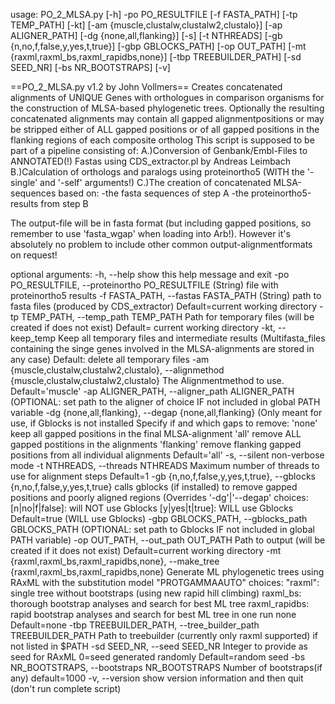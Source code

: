 usage: PO_2_MLSA.py [-h] -po PO_RESULTFILE [-f FASTA_PATH] [-tp TEMP_PATH]
                    [-kt] [-am {muscle,clustalw,clustalw2,clustalo}]
                    [-ap ALIGNER_PATH] [-dg {none,all,flanking}] [-s]
                    [-t NTHREADS] [-gb {n,no,f,false,y,yes,t,true}]
                    [-gbp GBLOCKS_PATH] [-op OUT_PATH]
                    [-mt {raxml,raxml_bs,raxml_rapidbs,none}]
                    [-tbp TREEBUILDER_PATH] [-sd SEED_NR] [-bs NR_BOOTSTRAPS]
                    [-v]

==PO_2_MLSA.py v1.2 by John Vollmers==
Creates concatenated alignments of UNIQUE Genes with orthologues in comparison organisms for the construction of MLSA-based phylogenetic trees.
Optionally the resulting concatenated alignments may contain all gapped alignmentpositions or may be stripped either of ALL gapped positions or of all gapped positions in the flanking regions of each composite ortholog
This script is supposed to be part of a pipeline consisting of:
	A.)Conversion of Genbank/Embl-Files to ANNOTATED(!) Fastas using CDS_extractor.pl by Andreas Leimbach
	B.)Calculation of orthologs and paralogs using proteinortho5 (WITH the '-single' and '-self' arguments!)
	C.)The creation of concatenated MLSA-sequences based on:
		-the fasta sequences of step A
		-the proteinortho5-results from step B

The output-file will be in fasta format (but including gapped positions, so remember to use 'fasta_wgap' when loading into Arb!). However it's absolutely no problem to include other common output-alignmentformats on request!

optional arguments:
  -h, --help            show this help message and exit
  -po PO_RESULTFILE, --proteinortho PO_RESULTFILE
                        (String) file with proteinortho5 results
  -f FASTA_PATH, --fastas FASTA_PATH
                        (String) path to fasta files (produced by CDS_extractor) 
                        Default=current working directory
  -tp TEMP_PATH, --temp_path TEMP_PATH
                        Path for temporary files (will be created if does not exist)
                        Default= current working directory
  -kt, --keep_temp      Keep all temporary files and intermediate results
                        (Multifasta_files containing the singe genes involved in the MLSA-alignments are stored in any case)
                        Default: delete all temporary files
  -am {muscle,clustalw,clustalw2,clustalo}, --alignmethod {muscle,clustalw,clustalw2,clustalo}
                        The Alignmentmethod to use.
                        Default='muscle'
  -ap ALIGNER_PATH, --aligner_path ALIGNER_PATH
                        (OPTIONAL: set path to the aligner of choice IF not included in global PATH variable
  -dg {none,all,flanking}, --degap {none,all,flanking}
                        (Only meant for use, if Gblocks is not installed
                        Specify if and which gaps to remove:
                        	'none' keep all gapped positions in the final MLSA-alignment
                        	'all' remove ALL gapped postitions in the alignments
                        	'flanking' remove flanking gapped positions from all individual alignments
                        Default='all'
  -s, --silent          non-verbose mode
  -t NTHREADS, --threads NTHREADS
                        Maximum number of threads to use for alignment steps
                        Default=1
  -gb {n,no,f,false,y,yes,t,true}, --gblocks {n,no,f,false,y,yes,t,true}
                        calls gblocks (if installed) to remove gapped positions and poorly aligned regions
                        (Overrides '-dg'|'--degap'
                        choices:
                        	[n|no|f|false]: will NOT use Gblocks
                        	[y|yes|t|true]: WILL use Gblocks
                        Default=true (WILL use Gblocks)
  -gbp GBLOCKS_PATH, --gblocks_path GBLOCKS_PATH
                        (OPTIONAL: set path to Gblocks IF not included in global PATH variable)
  -op OUT_PATH, --out_path OUT_PATH
                        Path to output (will be created if it does not exist)
                        Default=current working directory
  -mt {raxml,raxml_bs,raxml_rapidbs,none}, --make_tree {raxml,raxml_bs,raxml_rapidbs,none}
                        Generate ML phylogenetic trees using RAxML with the substitution model "PROTGAMMAAUTO"
                        	choices:	"raxml": single tree without bootstraps (using new rapid hill climbing)
                        		raxml_bs: thorough bootstrap analyses and search for best ML tree
                        		raxml_rapidbs: rapid bootstrap analyses and search for best ML tree in one run
                        		none
                        Default=none
  -tbp TREEBUILDER_PATH, --tree_builder_path TREEBUILDER_PATH
                        Path to treebuilder (currently only raxml supported) if not listed in $PATH
  -sd SEED_NR, --seed SEED_NR
                        Integer to provide as seed for RAxML
                        0=seed generated randomly
                        Default=random seed
  -bs NR_BOOTSTRAPS, --bootstraps NR_BOOTSTRAPS
                        Number of bootstraps(if any)
                        default=1000
  -v, --version         show version information and then quit (don't run complete script)
